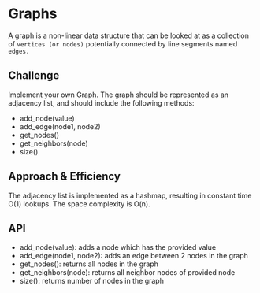 # Graphs

A graph is a non-linear data structure that can be looked at as a collection of `vertices (or nodes)` potentially connected by line segments named `edges.`

## Challenge

Implement your own Graph. The graph should be represented as an adjacency list, and should include the following methods:

* add_node(value)
* add_edge(node1, node2)
* get_nodes()
* get_neighbors(node)
* size()

## Approach & Efficiency

The adjacency list is implemented as a hashmap, resulting in constant time O(1) lookups. The space complexity is O(n).

## API

* add_node(value): adds a node which has the provided value
* add_edge(node1, node2): adds an edge between 2 nodes in the graph
* get_nodes(): returns all nodes in the graph
* get_neighbors(node): returns all neighbor nodes of provided node
* size(): returns number of nodes in the graph
